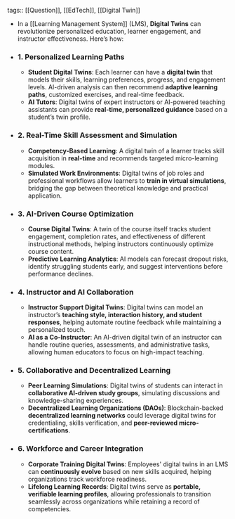 tags:: [[Question]], [[EdTech]], [[Digital Twin]]

- In a [[Learning Management System]] (LMS), **Digital Twins** can revolutionize personalized education, learner engagement, and instructor effectiveness. Here’s how:
- ### **1. Personalized Learning Paths**
	- **Student Digital Twins**: Each learner can have a **digital twin** that models their skills, learning preferences, progress, and engagement levels. AI-driven analysis can then recommend **adaptive learning paths**, customized exercises, and real-time feedback.
	- **AI Tutors**: Digital twins of expert instructors or AI-powered teaching assistants can provide **real-time, personalized guidance** based on a student’s twin profile.
- ### **2. Real-Time Skill Assessment and Simulation**
	- **Competency-Based Learning**: A digital twin of a learner tracks skill acquisition in **real-time** and recommends targeted micro-learning modules.
	- **Simulated Work Environments**: Digital twins of job roles and professional workflows allow learners to **train in virtual simulations**, bridging the gap between theoretical knowledge and practical application.
- ### **3. AI-Driven Course Optimization**
	- **Course Digital Twins**: A twin of the course itself tracks student engagement, completion rates, and effectiveness of different instructional methods, helping instructors continuously optimize course content.
	- **Predictive Learning Analytics**: AI models can forecast dropout risks, identify struggling students early, and suggest interventions before performance declines.
- ### **4. Instructor and AI Collaboration**
	- **Instructor Support Digital Twins**: Digital twins can model an instructor’s **teaching style, interaction history, and student responses**, helping automate routine feedback while maintaining a personalized touch.
	- **AI as a Co-Instructor**: An AI-driven digital twin of an instructor can handle routine queries, assessments, and administrative tasks, allowing human educators to focus on high-impact teaching.
- ### **5. Collaborative and Decentralized Learning**
	- **Peer Learning Simulations**: Digital twins of students can interact in **collaborative AI-driven study groups**, simulating discussions and knowledge-sharing experiences.
	- **Decentralized Learning Organizations (DAOs)**: Blockchain-backed **decentralized learning networks** could leverage digital twins for credentialing, skills verification, and **peer-reviewed micro-certifications**.
- ### **6. Workforce and Career Integration**
	- **Corporate Training Digital Twins**: Employees' digital twins in an LMS can **continuously evolve** based on new skills acquired, helping organizations track workforce readiness.
	- **Lifelong Learning Records**: Digital twins serve as **portable, verifiable learning profiles**, allowing professionals to transition seamlessly across organizations while retaining a record of competencies.